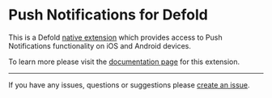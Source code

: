 # Push Notifications for Defold

This is a Defold [native extension](https://www.defold.com/manuals/extensions/) which provides access to Push Notifications functionality on iOS and Android devices.

To learn more please visit the [documentation page](https://github.com/defold/extension-adinfo/) for this extension.

---

If you have any issues, questions or suggestions please [create an issue](https://github.com/defold/extension-adinfo/issues).
